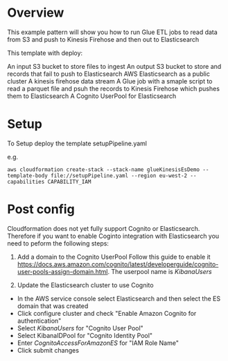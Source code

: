 # Overview

This example pattern will show you how to run Glue ETL jobs to read data from S3 and push to Kinesis Firehose and then out to Elasticsearch

This template with deploy:

An input S3 bucket to store files to ingest
An output S3 bucket to store and records that fail to push to Elasticsearch
AWS Elasticsearch as a public cluster
A kinesis firehose data stream
A Glue job with a smaple script to read a parquet file and psuh the records to Kinesis Firehose which pushes them to Elasticsearch
A Cognito UserPool for Elasticsearch

# Setup

To Setup deploy the template setupPipeline.yaml

e.g.

```
aws cloudformation create-stack --stack-name glueKinesisEsDemo --template-body file://setupPipeline.yaml --region eu-west-2 --capabilities CAPABILITY_IAM
```

# Post config

Cloudformation does not yet fully support Cognito or Elasticsearch. Therefore if you want to enable Coginto integration with Elasticsearch you need to peform the following steps:

1. Add a domain to the Cognito UserPool
Follow this guide to enable it https://docs.aws.amazon.com/cognito/latest/developerguide/cognito-user-pools-assign-domain.html. The userpool name is *KibanaUsers*

2. Update the Elasticsearch cluster to use Cognito
- In the AWS service console select Elasticsearch and then select the ES domain that was created
- Click configure cluster and check "Enable Amazon Cognito for authentication"
- Select *KibanaUsers* for "Cognito User Pool"
- Select KibanaIDPool for "Cognito Identity Pool"
- Enter *CognitoAccessForAmazonES* for "IAM Role Name"
- Click submit changes
